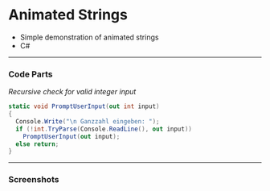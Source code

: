 # Animated Strings 

- Simple demonstration of animated strings  
- C#  

---
### Code Parts

*Recursive check for valid integer input*
```cs
static void PromptUserInput(out int input)
{
  Console.Write("\n Ganzzahl eingeben: ");
  if (!int.TryParse(Console.ReadLine(), out input))
    PromptUserInput(out input);
  else return;
}
```
---  
### Screenshots  
<!--screenshot-->
